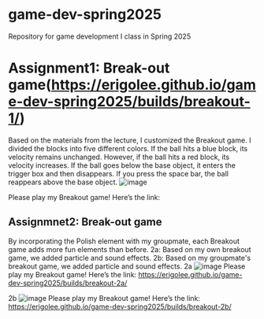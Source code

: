 # game-dev-spring2025
Repository for game development I class in Spring 2025


# Assignment1: Break-out game(https://erigolee.github.io/game-dev-spring2025/builds/breakout-1/)
Based on the materials from the lecture, I customized the Breakout game.
I divided the blocks into five different colors.
If the ball hits a blue block, its velocity remains unchanged.
However, if the ball hits a red block, its velocity increases.
If the ball goes below the base object, it enters the trigger box and then disappears.
If you press the space bar, the ball reappears above the base object.
![image](https://github.com/user-attachments/assets/c65cd4e2-b68b-4329-a94d-e9d84140c7fc)

Please play my Breakout game! 
Here’s the link:

## Assignmnet2: Break-out game
By incorporating the Polish element with my groupmate, each Breakout game adds more fun elements than before.
2a: Based on my own breakout game, we added particle and sound effects.
2b: Based on my groupmate's breakout game, we added particle and sound effects.
2a
![image](https://github.com/user-attachments/assets/cf598934-c2cc-4a17-ae57-8685287d7720)
Please play my Breakout game! Here’s the link: https://erigolee.github.io/game-dev-spring2025/builds/breakout-2a/

2b
![image](https://github.com/user-attachments/assets/0439783a-e38e-464f-837a-ffc21b0920c6)
Please play my Breakout game! Here’s the link: https://erigolee.github.io/game-dev-spring2025/builds/breakout-2b/
